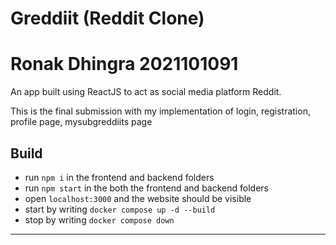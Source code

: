 # Greddiit (Reddit Clone)
# Ronak Dhingra 2021101091

An app built using ReactJS to act as social media platform Reddit.

This is the final submission with my implementation of login, registration, profile page, mysubgreddiits page

## Build

- run `npm i` in the frontend and backend folders
- run `npm start` in the both the frontend and backend folders
- open `localhost:3000` and the website should be visible
- start by writing `docker compose up -d --build`
- stop by writing `docker compose down`

---

